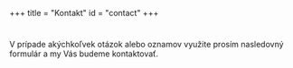 +++
title = "Kontakt"
id = "contact"
+++

#   

V prípade akýchkoľvek otázok alebo oznamov využite prosím nasledovný formulár a my Vás budeme kontaktovať.
